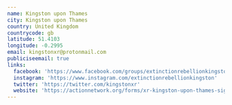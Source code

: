```yaml
---
name: Kingston upon Thames
city: Kingston upon Thames
country: United Kingdom
countrycode: gb
latitude: 51.4103
longitude: -0.2995
email: kingstonxr@protonmail.com
publiciseemail: true
links:
  facebook: 'https://www.facebook.com/groups/extinctionrebellionkingston'
  instagram: 'https://www.instagram.com/extinctionrebellionkingston'
  twitter: 'https://twitter.com/kingstonxr'
  website: 'https://actionnetwork.org/forms/xr-kingston-upon-thames-sign-up-form'
---
```


